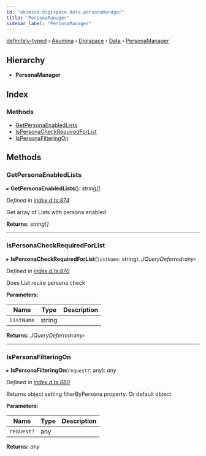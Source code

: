 ```yaml
---
id: "akumina.digispace.data.personamanager"
title: "PersonaManager"
sidebar_label: "PersonaManager"
---
```


[definitely-typed](../index.md) › [Akumina](../modules/akumina.md) › [Digispace](../modules/akumina.digispace.md) › [Data](../modules/akumina.digispace.data.md) › [PersonaManager](akumina.digispace.data.personamanager.md)

## Hierarchy

* **PersonaManager**

## Index

### Methods

* [GetPersonaEnabledLists](akumina.digispace.data.personamanager.md#getpersonaenabledlists)
* [IsPersonaCheckRequiredForList](akumina.digispace.data.personamanager.md#ispersonacheckrequiredforlist)
* [IsPersonaFilteringOn](akumina.digispace.data.personamanager.md#ispersonafilteringon)

## Methods

###  GetPersonaEnabledLists

▸ **GetPersonaEnabledLists**(): *string[]*

*Defined in [index.d.ts:874](https://github.com/DefinitelyTyped/DefinitelyTyped/blob/0b97a539e8/types/akumina-core/index.d.ts#L874)*

Get array of Lists with persona enabled

**Returns:** *string[]*

___

###  IsPersonaCheckRequiredForList

▸ **IsPersonaCheckRequiredForList**(`listName`: string): *JQueryDeferred‹any›*

*Defined in [index.d.ts:870](https://github.com/DefinitelyTyped/DefinitelyTyped/blob/0b97a539e8/types/akumina-core/index.d.ts#L870)*

Does List reuire persona check

**Parameters:**

Name | Type | Description |
------ | ------ | ------ |
`listName` | string |   |

**Returns:** *JQueryDeferred‹any›*

___

###  IsPersonaFilteringOn

▸ **IsPersonaFilteringOn**(`request?`: any): *any*

*Defined in [index.d.ts:880](https://github.com/DefinitelyTyped/DefinitelyTyped/blob/0b97a539e8/types/akumina-core/index.d.ts#L880)*

Returns object setting filterByPersona property. Or default object

**Parameters:**

Name | Type | Description |
------ | ------ | ------ |
`request?` | any |   |

**Returns:** *any*
